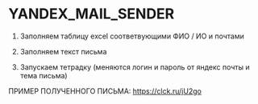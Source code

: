 # YANDEX_MAIL_SENDER
1. Заполняем таблицу excel соответвующими ФИО / ИО и почтами

2. Заполняем текст письма 

3. Запускаем тетрадку (меняются логин и пароль от яндекс почты и тема письма)

ПРИМЕР ПОЛУЧЕННОГО ПИСЬМА: https://clck.ru/jU2go
